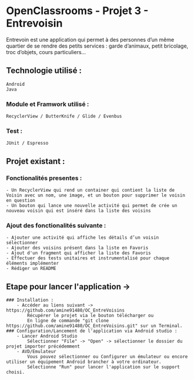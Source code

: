 # OpenClassrooms - Projet 3 - Entrevoisin

Entrevoin est une application qui permet à des personnes d’un même quartier de se rendre des petits services : garde d’animaux, petit bricolage, troc d’objets, cours particuliers...

## Technologie utilisé :
    Android
    Java

### Module et Framwork utilisé :
    RecyclerView / ButterKnife / Glide / Evenbus
### Test :
    JUnit / Espresso

## Projet existant :
### Fonctionalités presentes :
    - Un RecyclerView qui rend un container qui contient la liste de Voisin avec un nom, une image, et un bouton pour supprimer le voisin en question
    - Un bouton qui lance une nouvelle activité qui permet de crée un nouveau voisin qui est inséré dans la liste des voisins

### Ajout des fonctionalités suivante :
    - Ajouter une activité qui affiche les détails d’un voisin sélectionner
    - Ajouter des voisins présent dans la liste en Favoris
    - Ajout d'un fragment qui afficher la liste des Favoris
    - Effectuer des tests unitaires et instrumentalisé pour chaque éléments implémenter
    - Rédiger un README

## Etape pour lancer l'application ->
    ### Installation :
        - Accéder au liens suivant -> https://github.com/amine91480/OC_EntreVoisins
            Récupérer le projet via le bouton télécharger ou
            En ligne de commande "git clone https://github.com/amine91480/OC_EntreVoisins.git" sur un Terminal.
    ### Configuration/Lancement de l'application via Android studio :
        - Lancer Android Studio
            Sélectionner "File" -> "Open" -> sélectionner le dossier du projet importer précédemment
        - AVD/Emulateur
            Vous pouvez sélectionner ou Configurer un émulateur ou encore utiliser un équipement Android brancher à votre ordinateur.
            Sélectionne "Run" pour lancer l'application sur le support choisi.